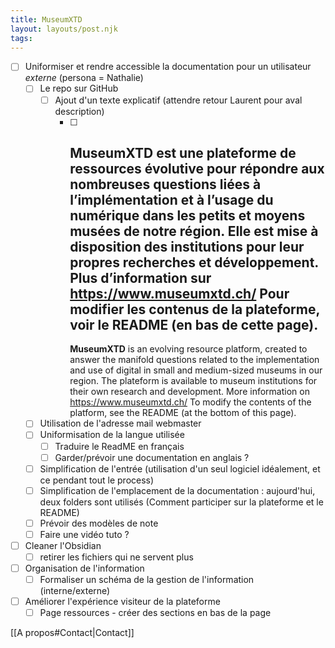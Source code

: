 ```yaml
---
title: MuseumXTD
layout: layouts/post.njk
tags: 
---
```


- [ ] Uniformiser et rendre accessible la documentation pour un utilisateur *externe* (persona = Nathalie)
	- [ ] Le repo sur GitHub
		- [ ] Ajout d'un texte explicatif (attendre retour Laurent pour aval description)
			- [ ] **MuseumXTD** est une plateforme de ressources évolutive pour répondre aux nombreuses questions liées à l’implémentation et à l’usage du numérique dans les petits et moyens musées de notre région. Elle est mise à disposition des institutions pour leur propres recherches et développement. 
			    Plus d’information sur https://www.museumxtd.ch/
			     Pour modifier les contenus de la plateforme, voir le README (en bas de cette page).
			     --
			     **MuseumXTD** is an evolving resource platform, created to answer the manifold questions related to the implementation and use of digital in small and medium-sized museums in our region. The plateform is available to museum institutions for their own research and development.
			     More information on https://www.museumxtd.ch/
			     To modify the contents of the platform, see the README (at the bottom of this page).
	- [ ] Utilisation de l'adresse mail webmaster
	- [ ] Uniformisation de la langue utilisée 
		- [ ] Traduire le ReadME en français
		- [ ] Garder/prévoir une documentation en anglais ?
	- [ ] Simplification de l'entrée (utilisation d'un seul logiciel idéalement, et ce pendant tout le process)
	- [ ] Simplification de l'emplacement de la documentation : aujourd'hui, deux folders sont utilisés (Comment participer sur la plateforme et le README)
	- [ ] Prévoir des modèles de note
	- [ ] Faire une vidéo tuto ?
- [ ] Cleaner l'Obsidian
	- [ ] retirer les fichiers qui ne servent plus
- [ ] Organisation de l'information
	- [ ] Formaliser un schéma de la gestion de l'information (interne/externe)
- [ ] Améliorer l'expérience visiteur de la plateforme
	- [ ] Page ressources - créer des sections en bas de la page

[[A propos#Contact|Contact]]
